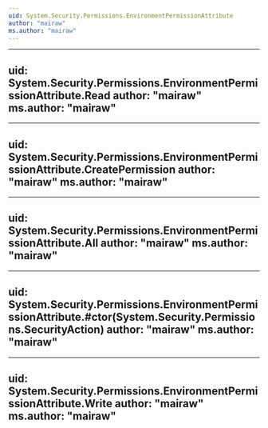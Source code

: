 ```yaml
---
uid: System.Security.Permissions.EnvironmentPermissionAttribute
author: "mairaw"
ms.author: "mairaw"
---
```


---
uid: System.Security.Permissions.EnvironmentPermissionAttribute.Read
author: "mairaw"
ms.author: "mairaw"
---

---
uid: System.Security.Permissions.EnvironmentPermissionAttribute.CreatePermission
author: "mairaw"
ms.author: "mairaw"
---

---
uid: System.Security.Permissions.EnvironmentPermissionAttribute.All
author: "mairaw"
ms.author: "mairaw"
---

---
uid: System.Security.Permissions.EnvironmentPermissionAttribute.#ctor(System.Security.Permissions.SecurityAction)
author: "mairaw"
ms.author: "mairaw"
---

---
uid: System.Security.Permissions.EnvironmentPermissionAttribute.Write
author: "mairaw"
ms.author: "mairaw"
---
